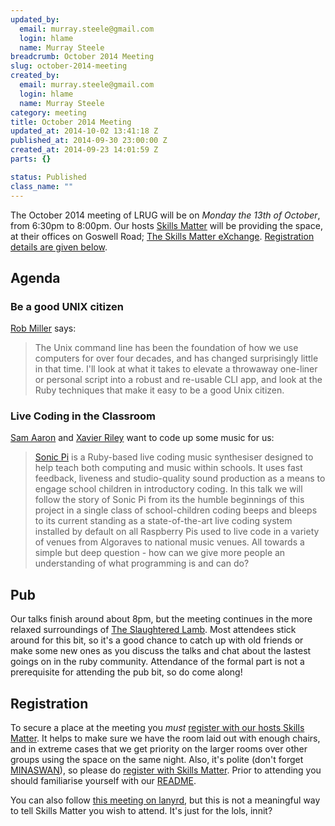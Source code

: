 ```yaml
--- 
updated_by: 
  email: murray.steele@gmail.com
  login: hlame
  name: Murray Steele
breadcrumb: October 2014 Meeting
slug: october-2014-meeting
created_by: 
  email: murray.steele@gmail.com
  login: hlame
  name: Murray Steele
category: meeting
title: October 2014 Meeting
updated_at: 2014-10-02 13:41:18 Z
published_at: 2014-09-30 23:00:00 Z
created_at: 2014-09-23 14:01:59 Z
parts: {}

status: Published
class_name: ""
---
```


The October 2014 meeting of LRUG will be on *Monday the 13th of October*, from 6:30pm to 8:00pm.  Our hosts [Skills Matter](http://skillsmatter.com/) will be providing the space, at their offices on Goswell Road; [The Skills Matter eXchange](https://skillsmatter.com/locations/96-skills-matter-exchange).  <a href="#oct14registration">Registration details are given below</a>.

Agenda
------

### Be a good UNIX citizen

[Rob Miller](https://robm.me.uk/) says:

> The Unix command line has been the foundation of how 
> we use computers for over four decades, and has 
> changed surprisingly little in that time. I'll look at
> what it takes to elevate a throwaway one-liner or 
> personal script into a robust and re-usable CLI app, 
> and look at the Ruby techniques that make it easy to
> be a good Unix citizen.

### Live Coding in the Classroom

[Sam Aaron](http://sam.aaron.name/) and [Xavier Riley](http://xavierriley.co.uk/) want to code up some music for us:

> [Sonic Pi](http://sonic-pi.net/) is a Ruby-based live coding music 
> synthesiser designed to help teach both computing 
> and music within schools. It uses fast feedback,
> liveness and studio-quality sound production as a
> means to engage school children in introductory 
> coding. In this talk we will follow the story of 
> Sonic Pi from its the humble beginnings of this 
> project in a single class of school-children coding 
> beeps and bleeps to its current standing as a 
> state-of-the-art live coding system installed by 
> default on all Raspberry Pis  used to live code 
> in a variety of venues from Algoraves to national 
> music venues.  All towards a simple but deep 
> question - how can we give more people an understanding
> of what programming is and can do?

Pub
---

Our talks finish around about 8pm, but the meeting continues in the more relaxed surroundings of [The Slaughtered Lamb](http://www.theslaughteredlambpub.com/).  Most attendees stick around for this bit, so it's a good chance to catch up with old friends or make some new ones as you discuss the talks and chat about the lastest goings on in the ruby community.  Attendance of the formal part is not a prerequisite for attending the pub bit, so do come along!

Registration <a name="oct14registration">&nbsp;</a>
---------------------------------------------------

To secure a place at the meeting you *must* [register with our hosts Skills Matter](https://www.skillsmatter.com/meetups/6584-lrug-october-meetup).  It helps to make sure we have the room laid out with enough chairs, and in extreme cases that we get priority on the larger rooms over other groups using the space on the same night.  Also, it's polite (don't forget [MINASWAN](http://oreilly.com/ruby/excerpts/ruby-learning-rails/ruby-glossary.html#I_indexterm_d1e32036)), so please do [register with Skills Matter](https://www.skillsmatter.com/meetups/6584-lrug-october-meetup).  Prior to attending you should familiarise yourself with our [README](http://readme.lrug.org/).

You can also follow [this meeting on lanyrd](http://lanyrd.com/2014/lrug-october/), but this is not a meaningful way to tell Skills Matter you wish to attend.  It's just for the lols, innit?
